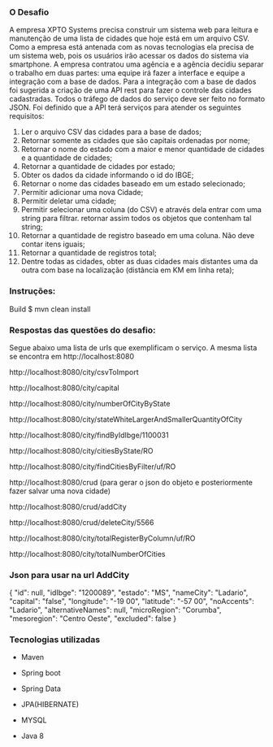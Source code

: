### O Desafio

A empresa XPTO Systems precisa construir um sistema web para leitura e manutenção de uma
lista de cidades que hoje está em um arquivo CSV.
Como a empresa está antenada com as novas tecnologias ela precisa de um sistema web, pois
os usuários irão acessar os dados do sistema via smartphone.
A empresa contratou uma agência e a agência decidiu separar o trabalho em duas partes: uma
equipe irá fazer a interface e equipe a integração com a base de dados.
Para a integração com a base de dados foi sugerida a criação de uma API rest para fazer o
controle das cidades cadastradas. Todos o tráfego de dados do serviço deve ser feito no
formato JSON.
Foi definido que a API terá serviços para atender os seguintes requisitos:
1. Ler o arquivo CSV das cidades para a base de dados;
2. Retornar somente as cidades que são capitais ordenadas por nome;
3. Retornar o nome do estado com a maior e menor quantidade de cidades e a
quantidade de cidades;
4. Retornar a quantidade de cidades por estado;
5. Obter os dados da cidade informando o id do IBGE;
6. Retornar o nome das cidades baseado em um estado selecionado;
7. Permitir adicionar uma nova Cidade;
8. Permitir deletar uma cidade;
9. Permitir selecionar uma coluna (do CSV) e através dela entrar com uma string para
filtrar. retornar assim todos os objetos que contenham tal string;
10. Retornar a quantidade de registro baseado em uma coluna. Não deve contar itens
iguais;
11. Retornar a quantidade de registros total;
12. Dentre todas as cidades, obter as duas cidades mais distantes uma da outra com base
na localização (distância em KM em linha reta);

### Instruções:
Build
$ mvn clean install

### Respostas das questões do desafio:
Segue abaixo uma lista de urls que exemplificam o serviço. A mesma lista se encontra em http://localhost:8080

http://localhost:8080/city/csvToImport

http://localhost:8080/city/capital

http://localhost:8080/city/numberOfCityByState

http://localhost:8080/city/stateWhiteLargerAndSmallerQuantityOfCity

http://localhost:8080/city/findByIdIbge/1100031

http://localhost:8080/city/citiesByState/RO

http://localhost:8080/city/findCitiesByFilter/uf/RO


http://localhost:8080/crud (para gerar o json do objeto e posteriormente fazer salvar uma nova cidade)

http://localhost:8080/crud/addCity

http://localhost:8080/crud/deleteCity/5566

http://localhost:8080/city/totalRegisterByColumn/uf/RO

http://localhost:8080/city/totalNumberOfCities

### Json para usar na url AddCity
{
    "id": null,
    "idIbge": "1200089",
    "estado": "MS",
    "nameCity": "Ladario",
    "capital": "false",
    "longitude": "-19 00",
    "latitude": "-57 00",
    "noAccents": "Ladario",
    "alternativeNames": null,
    "microRegion": "Corumba",
    "mesoregion": "Centro Oeste",
    "excluded": false
}



### Tecnologias utilizadas
- Maven

- Spring boot

- Spring Data

- JPA(HIBERNATE)

- MYSQL

- Java 8 


